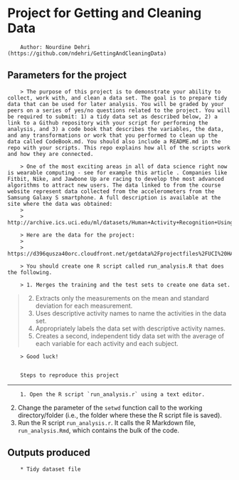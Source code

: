 Project for Getting and Cleaning Data
=====================================
        Author: Nourdine Dehri (https://github.com/ndehri/GettingAndCleaningData)


Parameters for the project
--------------------------
        
        > The purpose of this project is to demonstrate your ability to collect, work with, and clean a data set. The goal is to prepare tidy data that can be used for later analysis. You will be graded by your peers on a series of yes/no questions related to the project. You will be required to submit: 1) a tidy data set as described below, 2) a link to a Github repository with your script for performing the analysis, and 3) a code book that describes the variables, the data, and any transformations or work that you performed to clean up the data called CodeBook.md. You should also include a README.md in the repo with your scripts. This repo explains how all of the scripts work and how they are connected.  
> 
        > One of the most exciting areas in all of data science right now is wearable computing - see for example this article . Companies like Fitbit, Nike, and Jawbone Up are racing to develop the most advanced algorithms to attract new users. The data linked to from the course website represent data collected from the accelerometers from the Samsung Galaxy S smartphone. A full description is available at the site where the data was obtained: 
        > 
        > http://archive.ics.uci.edu/ml/datasets/Human+Activity+Recognition+Using+Smartphones 
> 
        > Here are the data for the project: 
        > 
        > https://d396qusza40orc.cloudfront.net/getdata%2Fprojectfiles%2FUCI%20HAR%20Dataset.zip 
> 
        > You should create one R script called run_analysis.R that does the following. 
> 
        > 1. Merges the training and the test sets to create one data set.
> 2. Extracts only the measurements on the mean and standard deviation for each measurement.
> 3. Uses descriptive activity names to name the activities in the data set.
> 4. Appropriately labels the data set with descriptive activity names.
> 5. Creates a second, independent tidy data set with the average of each variable for each activity and each subject. 
> 
        > Good luck!
        
        
        Steps to reproduce this project
-------------------------------
        
        1. Open the R script `run_analysis.r` using a text editor.
2. Change the parameter of the `setwd` function call to the working directory/folder (i.e., the folder where these the R script file is saved).
3. Run the R script `run_analysis.r`. It calls the R Markdown file, `run_analysis.Rmd`, which contains the bulk of the code.


Outputs produced
----------------
        * Tidy dataset file

